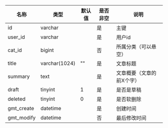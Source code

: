 名称 | 类型 | 默认值 | 是否非空 | 说明
-- | -- | -- | -- |-- 
id | varchar | | 是 | 主键
user_id | varchar | | 是 | 用户id
cat_id | bigint | | 否 | 所属分类（可以悬空）
title | varchar(1024) | "" | 是 | 文章标题
summary | text | | 是 | 文章概要（文章的前X个字） 
draft | tinyint | 1 | 是 | 是否是草稿
deleted | tinyint | 0 | 是 | 是否软删除
gmt_create | datetime | | 是 | 创建时间
gmt_modify | datetime | | 否 | 最后修改时间

